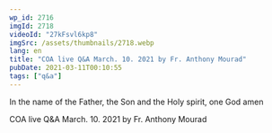 ```yaml
---
wp_id: 2716
imgId: 2718
videoId: "27kFsvl6kp8"
imgSrc: /assets/thumbnails/2718.webp
lang: en
title: "COA live Q&A March. 10. 2021 by Fr. Anthony Mourad"
pubDate: 2021-03-11T00:10:55
tags: ["q&a"]
---
```


<!-- page: 6 -->

<p>In the name of the Father, the Son and the Holy spirit, one God amen</p>
<p>COA live Q&amp;A March. 10. 2021 by Fr. Anthony Mourad</p>
